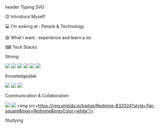 
header Typing SVG

😊 Introduce Myself

💻 I'm woking at : People & Technology

😄 What I want : experience and learn a lot.

⌨ Teck Stacks

Strong

<img src="https://img.shields.io/badge/JavaScript-F7DF1E?style=flat-square&logo=JavaScript&logoColor=white"/></a>
<img src="https://img.shields.io/badge/HTML-E34F26?style=flat&logo=HTML5&logoColor=white"/></a>
<img src="https://img.shields.io/badge/CSS-1572B6?style=flat&logo=CSS3&logoColor=white"/></a>
<img src="https://img.shields.io/badge/React-61DAFB?style=flat&logo=React&logoColor=white"/></a>
<img src="https://img.shields.io/badge/Redux-764ABC?style=flat&logo=Redux&logoColor=white"/></a>
<img src="https://img.shields.io/badge/StyledComponents-DB7093?style=flat&logo=styledComponents&logoColor=white"/></a>

       

Knowledgeable

<img src="https://img.shields.io/badge/Java-007396?style=flat-square&logo=Java&logoColor=white"/></a>
<img src="https://img.shields.io/badge/MySQL-4479A1?style=flat-square&logo=MySQL&logoColor=white"/></a>
<img src="https://img.shields.io/badge/Spring-6DB33F?style=flat-square&logo=Spring&logoColor=white"/></a>
 

Communication & Collaboration

<img src="https://img.shields.io/badge/Notion-3766AB?style=flat-square&logo=Notion&logoColor=white"/></a>
<img src="https://img.shields.io/badge/Slack-3766AB?style=flat-square&logo=Slack&logoColor=white"/></a>
<img src=https://img.shields.io/badge/Redmine-B32024?style=flat-square&logo=Redmine&logoColor=white"/></a>
    

Studying

